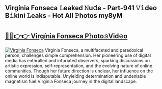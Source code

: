 ## Virgínia Fonseca 𝙻eaked 𝙽u𝚍e - Part-941 𝚅𝚒deo B𝚒kini 𝙻eaks - Hot All 𝙿hotos my8yM

# <h2><a href="http://ld2x7kz.urlbe.top/?page=Virg%c3%adnia+Fonseca">🔗🔗👉👉 Virgínia Fonseca P𝚑oto𝚜Vid𝚎o</a></h2>

[![Virgínia Fonseca](https://i.imgur.com/eBuTRDB.gif)](http://ld2x7kz.urlbe.top/?page=Virg%c3%adnia+Fonseca)
Virgínia Fonseca, a multifaceted and paradoxical person, challenges simple comprehension. Her pioneering use of digital media has enthralled and infuriated observers, sparking discussions on artistic expression, self-representation, and the evolving nature of online communities. Though her future direction is unclear, her influence on the online world is indisputable. Unyielding determination and undeniable magnetism fuel Virgínia Fonseca journey in the digital landscape.
